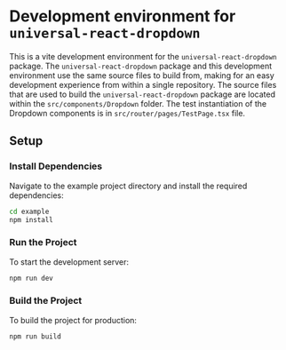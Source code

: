 # Development environment for `universal-react-dropdown`

This is a vite development environment for the `universal-react-dropdown` package. The `universal-react-dropdown` package and this development environment use the same source files to build from, making for an easy development experience from within a single repository. The source files that are used to build the `universal-react-dropdown` package are located within the `src/components/Dropdown` folder. The test instantiation of the Dropdown components is in `src/router/pages/TestPage.tsx` file.

## Setup

### Install Dependencies

Navigate to the example project directory and install the required dependencies:

```bash
cd example
npm install
```

### Run the Project

To start the development server:

```bash
npm run dev
```

### Build the Project

To build the project for production:

```bash
npm run build
```


